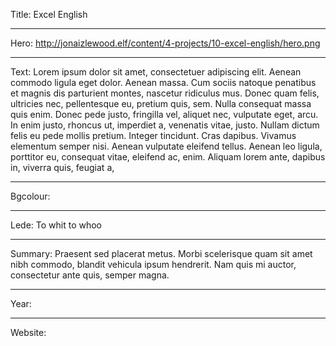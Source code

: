 Title: Excel English

----

Hero: http://jonaizlewood.elf/content/4-projects/10-excel-english/hero.png

----

Text: Lorem ipsum dolor sit amet, consectetuer adipiscing elit. Aenean commodo ligula eget dolor. Aenean massa. Cum sociis natoque penatibus et magnis dis parturient montes, nascetur ridiculus mus. Donec quam felis, ultricies nec, pellentesque eu, pretium quis, sem. Nulla consequat massa quis enim. Donec pede justo, fringilla vel, aliquet nec, vulputate eget, arcu. In enim justo, rhoncus ut, imperdiet a, venenatis vitae, justo. Nullam dictum felis eu pede mollis pretium. Integer tincidunt. Cras dapibus. Vivamus elementum semper nisi. Aenean vulputate eleifend tellus. Aenean leo ligula, porttitor eu, consequat vitae, eleifend ac, enim. Aliquam lorem ante, dapibus in, viverra quis, feugiat a,

----

Bgcolour: 

----

Lede: To whit to whoo

----

Summary: Praesent sed placerat metus. Morbi scelerisque quam sit amet nibh commodo, blandit vehicula ipsum hendrerit. Nam quis mi auctor, consectetur ante quis, semper magna.

----

Year: 

----

Website: 
